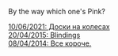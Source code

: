 By the way which one's Pink?  
  
[10/06/2021: Доски на колесах](https://somelun.github.io/skateboarding.html)  
[20/04/2015: Blindings](https://somelun.github.io/blindings.html)  
[08/04/2014: Все короче.](https://somelun.github.io/tripend.html)  
